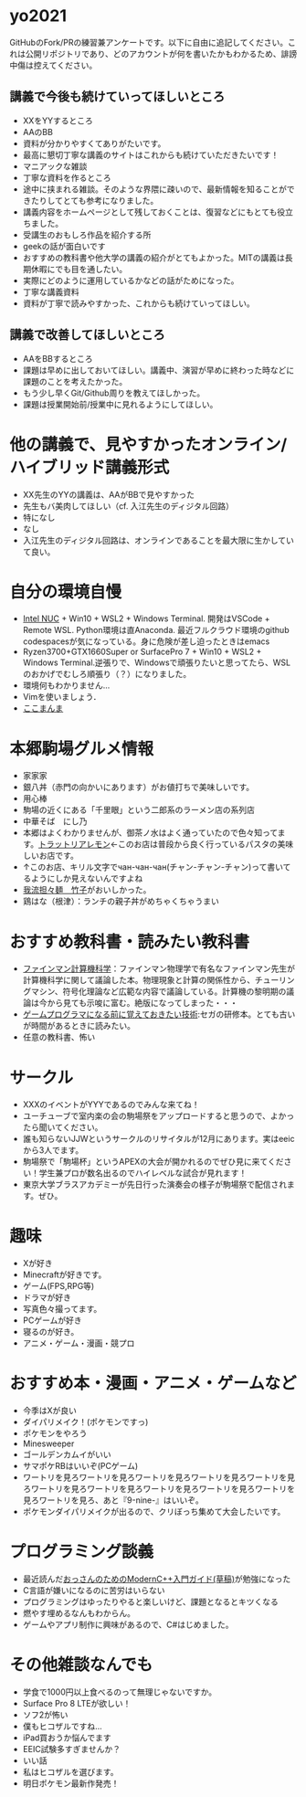 # yo2021

GitHubのFork/PRの練習兼アンケートです。以下に自由に追記してください。これは公開リポジトリであり、どのアカウントが何を書いたかもわかるため、誹謗中傷は控えてください。

## 講義で今後も続けていってほしいところ
- XXをYYするところ
- AAのBB
- 資料が分かりやすくてありがたいです。
- 最高に懇切丁寧な講義のサイトはこれからも続けていただきたいです！
- マニアックな雑談
- 丁寧な資料を作るところ
- 途中に挟まれる雑談。そのような界隈に疎いので、最新情報を知ることができたりしてとても参考になりました。
- 講義内容をホームページとして残しておくことは、復習などにもとても役立ちました。
- 受講生のおもしろ作品を紹介する所
- geekの話が面白いです
- おすすめの教科書や他大学の講義の紹介がとてもよかった。MITの講義は長期休暇にでも目を通したい。
- 実際にどのように運用しているかなどの話がためになった。
- 丁寧な講義資料
- 資料が丁寧で読みやすかった、これからも続けていってほしい。


## 講義で改善してほしいところ
- AAをBBするところ
- 課題は早めに出しておいてほしい。講義中、演習が早めに終わった時などに課題のことを考えたかった。
- もう少し早くGit/Github周りを教えてほしかった。
- 課題は授業開始前/授業中に見れるようにしてほしい。

# 他の講義で、見やすかったオンライン/ハイブリッド講義形式
- XX先生のYYの講義は、AAがBBで見やすかった
- 先生もバ美肉してほしい（cf. 入江先生のディジタル回路）
- 特になし
- なし
- 入江先生のディジタル回路は、オンラインであることを最大限に生かしていて良い。


# 自分の環境自慢
- [Intel NUC](https://www.intel.co.jp/content/www/jp/ja/products/details/nuc.html) + Win10 + WSL2 + Windows Terminal. 開発はVSCode + Remote WSL. Python環境は直Anaconda. 最近フルクラウド環境のgithub codespacesが気になっている。身に危険が差し迫ったときはemacs
- Ryzen3700+GTX1660Super or SurfacePro 7 + Win10 + WSL2 + Windows Terminal.逆張りで、Windowsで頑張りたいと思ってたら、WSLのおかげでむしろ順張り（？）になりました。
- 環境何もわかりません...
- Vimを使いましょう．
- [ここまんま](https://ntk-ta01.hatenablog.com/entry/2020/09/09/181155)


# 本郷駒場グルメ情報
- 家家家
- 銀八丼（赤門の向かいにあります）がお値打ちで美味しいです。
- 用心棒
- 駒場の近くにある「千里眼」という二郎系のラーメン店の系列店
- 中華そば　にし乃
- 本郷はよくわかりませんが、御茶ノ水はよく通っていたので色々知ってます。[トラットリアレモン](https://trattorialemon.jp)←このお店は普段から良く行っているパスタの美味しいお店です。
- ↑このお店、キリル文字でчан-чан-чан(チャン-チャン-チャン)って書いてるようにしか見えないんですよね
- [我流担々麺　竹子](https://tabelog.com/tokyo/A1310/A131004/13015463/)がおいしかった。
- 鶏はな（根津）：ランチの親子丼がめちゃくちゃうまい



# おすすめ教科書・読みたい教科書
- [ファインマン計算機科学](https://www.amazon.co.jp/%E3%83%95%E3%82%A1%E3%82%A4%E3%83%B3%E3%83%9E%E3%83%B3%E8%A8%88%E7%AE%97%E6%A9%9F%E7%A7%91%E5%AD%A6-%E5%8E%9F-%E5%BA%B7%E5%A4%AB/dp/4000059416)：ファインマン物理学で有名なファインマン先生が計算機科学に関して議論した本。物理現象と計算の関係性から、チューリングマシン、符号化理論など広範な内容で議論している。計算機の黎明期の議論は今から見ても示唆に富む。絶版になってしまった・・・
- [ゲームプログラマになる前に覚えておきたい技術](https://www.amazon.co.jp/%E3%82%B2%E3%83%BC%E3%83%A0%E3%83%97%E3%83%AD%E3%82%B0%E3%83%A9%E3%83%9E%E3%81%AB%E3%81%AA%E3%82%8B%E5%89%8D%E3%81%AB%E8%A6%9A%E3%81%88%E3%81%A6%E3%81%8A%E3%81%8D%E3%81%9F%E3%81%84%E6%8A%80%E8%A1%93-%E5%B9%B3%E5%B1%B1-%E5%B0%9A/dp/4798021180):セガの研修本。とても古いが時間があるときに読みたい。
- 任意の教科書、怖い



# サークル
- XXXのイベントがYYYであるのでみんな来てね！
- ユーチューブで室内楽の会の駒場祭をアップロードすると思うので、よかったら聞いてください。
- 誰も知らないJJWというサークルのリサイタルが12月にあります。実はeeicから3人でます。
- 駒場祭で「駒場杯」というAPEXの大会が開かれるのでぜひ見に来てください！学生兼プロが数名出るのでハイレベルな試合が見れます！
- 東京大学ブラスアカデミーが先日行った演奏会の様子が駒場祭で配信されます。ぜひ。

# 趣味
- Xが好き
- Minecraftが好きです。
- ゲーム(FPS,RPG等)
- ドラマが好き
- 写真色々撮ってます。
- PCゲームが好き
- 寝るのが好き。
- アニメ・ゲーム・漫画・競プロ



# おすすめ本・漫画・アニメ・ゲームなど
- 今季はXが良い
- ダイパリメイク！(ポケモンですっ)
- ポケモンをやろう
- Minesweeper
- ゴールデンカムイがいい
- サマポケRBはいいぞ(PCゲーム)
- ワートリを見ろワートリを見ろワートリを見ろワートリを見ろワートリを見ろワートリを見ろワートリを見ろワートリを見ろワートリを見ろワートリを見ろワートリを見ろ、あと『9-nine-』はいいぞ。
- ポケモンダイパリメイクが出るので、クリぼっち集めて大会したいです。

# プログラミング談義
- 最近読んだ[おっさんのためのModernC++入門ガイド(草稿)](https://dec9ue.hatenablog.com/entry/2021/03/13/124818)が勉強になった
- C言語が嫌いになるのに苦労はいらない
- プログラミングはゆったりやると楽しいけど、課題となるとキツくなる
- 燃やす埋めるなんもわからん。
- ゲームやアプリ制作に興味があるので、C#はじめました。


# その他雑談なんでも
- 学食で1000円以上食べるのって無理じゃないですか。
- Surface Pro 8 LTEが欲しい！
- ソフ2が怖い
- 僕もヒコザルですね...
- iPad買おうか悩んでます
- EEIC試験多すぎませんか？
- いい話
- 私はヒコザルを選びます。
- 明日ポケモン最新作発売！
